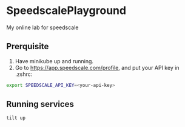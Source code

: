 # SpeedscalePlayground
My online lab for speedscale

## Prerquisite
1. Have minikube up and running.
2. Go to https://app.speedscale.com/profile, and put your API key in .zshrc:
```bash
export SPEEDSCALE_API_KEY=<your-api-key>
```

## Running services
```bash
tilt up
```
